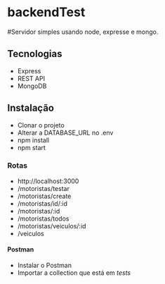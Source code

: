 # backendTest
#Servidor simples usando node, expresse e mongo.
  
## Tecnologias

- Express
- REST API
- MongoDB
 

## Instalação

- Clonar o projeto
- Alterar a DATABASE_URL no .env
- npm install
- npm start

### Rotas

-  http://localhost:3000
  - /motoristas/testar
  - /motoristas/create
  - /motoristas/id/:id
  - /motoristas/:id
  - /motoristas/todos
  - /motoristas/veiculos/:id
  - /veiculos

#### Postman

- Instalar o Postman
- Importar a collection que está em _tests_
